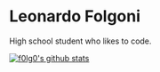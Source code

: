 # Leonardo Folgoni

High school student who likes to code.

[![f0lg0's github stats](https://github-readme-stats.vercel.app/api?username=f0lg0&count_private=true&show_icons=true&theme=vue)](https://github.com/anuraghazra/github-readme-stats)
